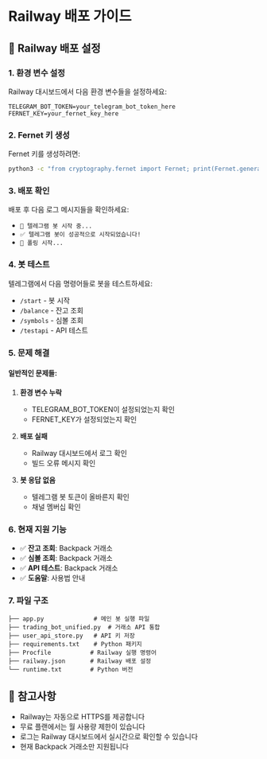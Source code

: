 # Railway 배포 가이드

## 🚀 Railway 배포 설정

### 1. 환경 변수 설정

Railway 대시보드에서 다음 환경 변수들을 설정하세요:

```
TELEGRAM_BOT_TOKEN=your_telegram_bot_token_here
FERNET_KEY=your_fernet_key_here
```

### 2. Fernet 키 생성

Fernet 키를 생성하려면:

```bash
python3 -c "from cryptography.fernet import Fernet; print(Fernet.generate_key().decode())"
```

### 3. 배포 확인

배포 후 다음 로그 메시지들을 확인하세요:
- `🤖 텔레그램 봇 시작 중...`
- `✅ 텔레그램 봇이 성공적으로 시작되었습니다!`
- `🔄 폴링 시작...`

### 4. 봇 테스트

텔레그램에서 다음 명령어들로 봇을 테스트하세요:
- `/start` - 봇 시작
- `/balance` - 잔고 조회
- `/symbols` - 심볼 조회
- `/testapi` - API 테스트

### 5. 문제 해결

#### 일반적인 문제들:

1. **환경 변수 누락**
   - TELEGRAM_BOT_TOKEN이 설정되었는지 확인
   - FERNET_KEY가 설정되었는지 확인

2. **배포 실패**
   - Railway 대시보드에서 로그 확인
   - 빌드 오류 메시지 확인

3. **봇 응답 없음**
   - 텔레그램 봇 토큰이 올바른지 확인
   - 채널 멤버십 확인

### 6. 현재 지원 기능

- ✅ **잔고 조회**: Backpack 거래소
- ✅ **심볼 조회**: Backpack 거래소
- ✅ **API 테스트**: Backpack 거래소
- ✅ **도움말**: 사용법 안내

### 7. 파일 구조

```
├── app.py              # 메인 봇 실행 파일
├── trading_bot_unified.py  # 거래소 API 통합
├── user_api_store.py   # API 키 저장
├── requirements.txt    # Python 패키지
├── Procfile           # Railway 실행 명령어
├── railway.json       # Railway 배포 설정
└── runtime.txt        # Python 버전
```

## 📝 참고사항

- Railway는 자동으로 HTTPS를 제공합니다
- 무료 플랜에서는 월 사용량 제한이 있습니다
- 로그는 Railway 대시보드에서 실시간으로 확인할 수 있습니다
- 현재 Backpack 거래소만 지원됩니다 